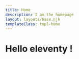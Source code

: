 ```yaml
---
title: Home
description: I am the homepage
layout: layouts/base.njk
templateClass: tmpl-home
---
```


<h1>Hello eleventy !</h1>